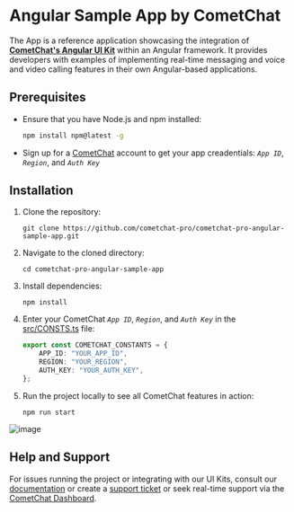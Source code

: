 # Angular Sample App by CometChat

The App is a reference application showcasing the integration of [**CometChat's Angular UI Kit**](https://www.cometchat.com/docs/v4/angular-uikit/overview) within an Angular framework. It provides developers with examples of implementing real-time messaging and voice and video calling features in their own Angular-based applications.

## Prerequisites

- Ensure that you have Node.js and npm installed:
  
    ```sh
    npm install npm@latest -g
    ```

- Sign up for a [CometChat](https://app.cometchat.com/) account to get your app creadentials: _`App ID`_, _`Region`_, and _`Auth Key`_


## Installation
1. Clone the repository:
    ```
    git clone https://github.com/cometchat-pro/cometchat-pro-angular-sample-app.git
    ```
2. Navigate to the cloned directory:
    ```
    cd cometchat-pro-angular-sample-app
    ```
3. Install dependencies:
    ```
    npm install
    ```
4. Enter your CometChat _`App ID`_, _`Region`_, and _`Auth Key`_ in the [src/CONSTS.ts](https://github.com/cometchat/cometchat-sample-app-angular/blob/v4/src/CONSTS.ts) file:
    ```typescript
    export const COMETCHAT_CONSTANTS = {
        APP_ID: "YOUR_APP_ID",
        REGION: "YOUR_REGION",
        AUTH_KEY: "YOUR_AUTH_KEY",
    };
    ```
5. Run the project locally to see all CometChat features in action:
    ```
    npm run start
    ```
![image](https://github.com/cometchat/cometchat-sample-app-angular/assets/2210730/fcd814ef-a155-468a-93db-cf2cabf590ad)


## Help and Support
For issues running the project or integrating with our UI Kits, consult our [documentation](https://www.cometchat.com/docs/angular-uikit/integration) or create a [support ticket](https://help.cometchat.com/hc/en-us) or seek real-time support via the [CometChat Dashboard](http://app.cometchat.com/).
